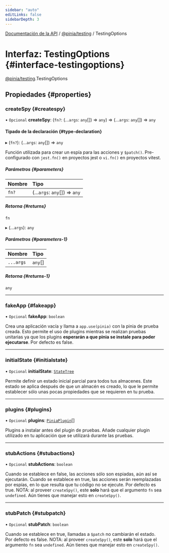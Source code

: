 ```yaml
---
sidebar: "auto"
editLinks: false
sidebarDepth: 3
---
```


[Documentación de la API](../index.md) / [@pinia/testing](../modules/pinia_testing.md) / TestingOptions

# Interfaz: TestingOptions {#interface-testingoptions}

[@pinia/testing](../modules/pinia_testing.md).TestingOptions

## Propiedades {#properties}

### createSpy {#createspy}

• `Opcional` **createSpy**: (`fn?`: (...`args`: `any`[]) => `any`) => (...`args`: `any`[]) => `any`

#### Tipado de la declaración {#type-declaration}

▸ (`fn?`): (...`args`: `any`[]) => `any`

Función utilizada para crear un espía para las acciones y `$patch()`. Pre-configurado con `jest.fn()` en proyectos jest o `vi.fn()` en proyectos vitest. 

##### Parámetros {#parameters}

| Nombre | Tipo |
| :------ | :------ |
| `fn?` | (...`args`: `any`[]) => `any` |

##### Retorna {#returns}

`fn`

▸ (...`args`): `any`

##### Parámetros {#parameters-1}

| Nombre | Tipo |
| :------ | :------ |
| `...args` | `any`[] |

##### Retorna {#returns-1}

`any`

___

### fakeApp {#fakeapp}

• `Opcional` **fakeApp**: `boolean`

Crea una aplicación vacía y llama a `app.use(pinia)` con la pinia de prueba 
creada. Esto permite el uso de plugins mientras se realizan pruebas unitarias
ya que los plugins **esperarán a que pinia se instale para poder ejecutarse**.
Por defecto es false.

___

### initialState {#initialstate}

• `Opcional` **initialState**: [`StateTree`](../modules/pinia.md#statetree)

Permite definir un estado inicial parcial para todos tus almacenes. Este estado se aplica después de que un almacén es creado, lo que le permite establecer sólo unas pocas propiedades que se requieren en tu prueba.

___

### plugins {#plugins}

• `Opcional` **plugins**: [`PiniaPlugin`](pinia.PiniaPlugin.md)[]

Plugins a instalar antes del plugin de pruebas. Añade cualquier plugin utilizado en 
tu aplicación que se utilizará durante las pruebas.

___

### stubActions {#stubactions}

• `Opcional` **stubActions**: `boolean`

Cuando se establece en false, las acciones sólo son espiadas, aún así se ejecutarán. Cuando 
se establece en true, las acciones serán reemplazadas por espías, en lo que resulta que tu código 
no se ejecute. Por defecto es true. NOTA: al proveer `createSpy()`,
este **solo** hará que el argumento `fn` sea `undefined`. Aún tienes que
manejar esto en `createSpy()`.

___

### stubPatch {#stubpatch}

• `Opcional` **stubPatch**: `boolean`

Cuando se establece en true, llamadas a `$patch`  no cambiarán el estado. Por defecto es
false. NOTA: al proveer `createSpy()`, este **solo** hará que el argumento `fn` 
sea `undefined`. Aún tienes que manejar esto en `createSpy()`.
